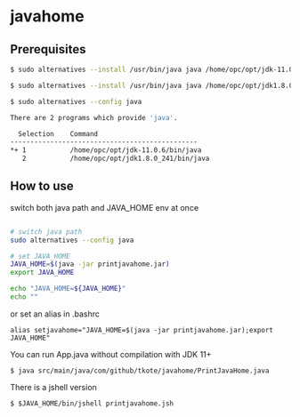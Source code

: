 
# javahome

## Prerequisites

``` bash
$ sudo alternatives --install /usr/bin/java java /home/opc/opt/jdk-11.0.6/bin/java 11

$ sudo alternatives --install /usr/bin/java java /home/opc/opt/jdk1.8.0_241/bin/java 8

$ sudo alternatives --config java

There are 2 programs which provide 'java'.

  Selection    Command
-----------------------------------------------
*+ 1           /home/opc/opt/jdk-11.0.6/bin/java
   2           /home/opc/opt/jdk1.8.0_241/bin/java
```

## How to use

switch both java path and JAVA_HOME env at once

``` bash

# switch java path
sudo alternatives --config java

# set JAVA_HOME
JAVA_HOME=$(java -jar printjavahome.jar)
export JAVA_HOME

echo "JAVA_HOME=${JAVA_HOME}"
echo ""
```

or set an alias in .bashrc

```
alias setjavahome="JAVA_HOME=$(java -jar printjavahome.jar);export JAVA_HOME"
```

You can run App.java without compilation with JDK 11+

```
$ java src/main/java/com/github/tkote/javahome/PrintJavaHome.java
```

There is a jshell version

```
$ $JAVA_HOME/bin/jshell printjavahome.jsh
```
